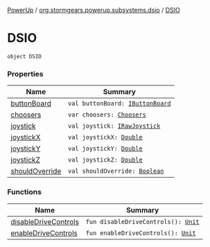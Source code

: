 [PowerUp](../../index.md) / [org.stormgears.powerup.subsystems.dsio](../index.md) / [DSIO](./index.md)

# DSIO

`object DSIO`

### Properties

| Name | Summary |
|---|---|
| [buttonBoard](button-board.md) | `val buttonBoard: `[`IButtonBoard`](../-i-button-board/index.md) |
| [choosers](choosers.md) | `var choosers: `[`Choosers`](../-choosers/index.md) |
| [joystick](joystick.md) | `val joystick: `[`IRawJoystick`](../../org.stormgears.utils.dsio/-i-raw-joystick/index.md) |
| [joystickX](joystick-x.md) | `val joystickX: `[`Double`](https://kotlinlang.org/api/latest/jvm/stdlib/kotlin/-double/index.html) |
| [joystickY](joystick-y.md) | `val joystickY: `[`Double`](https://kotlinlang.org/api/latest/jvm/stdlib/kotlin/-double/index.html) |
| [joystickZ](joystick-z.md) | `val joystickZ: `[`Double`](https://kotlinlang.org/api/latest/jvm/stdlib/kotlin/-double/index.html) |
| [shouldOverride](should-override.md) | `val shouldOverride: `[`Boolean`](https://kotlinlang.org/api/latest/jvm/stdlib/kotlin/-boolean/index.html) |

### Functions

| Name | Summary |
|---|---|
| [disableDriveControls](disable-drive-controls.md) | `fun disableDriveControls(): `[`Unit`](https://kotlinlang.org/api/latest/jvm/stdlib/kotlin/-unit/index.html) |
| [enableDriveControls](enable-drive-controls.md) | `fun enableDriveControls(): `[`Unit`](https://kotlinlang.org/api/latest/jvm/stdlib/kotlin/-unit/index.html) |
